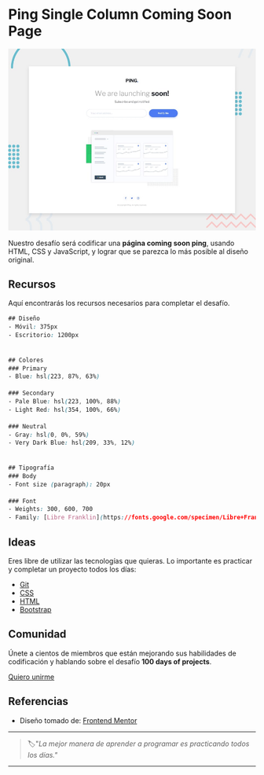 # Ping Single Column Coming Soon Page

![ping single column coming soon page](./img/24-day.jpg)

Nuestro desafío será codificar una **página coming soon ping**, usando HTML, CSS y JavaScript, y lograr que se parezca lo más posible al diseño original.

## Recursos

Aquí encontrarás los recursos necesarios para completar el desafío.

```css
## Diseño
- Móvil: 375px
- Escritorio: 1200px


## Colores
### Primary
- Blue: hsl(223, 87%, 63%)

### Secondary
- Pale Blue: hsl(223, 100%, 88%)
- Light Red: hsl(354, 100%, 66%)

### Neutral
- Gray: hsl(0, 0%, 59%)
- Very Dark Blue: hsl(209, 33%, 12%)


## Tipografía
### Body
- Font size (paragraph): 20px

### Font
- Weights: 300, 600, 700
- Family: [Libre Franklin](https://fonts.google.com/specimen/Libre+Franklin)
```

## Ideas

Eres libre de utilizar las tecnologías que quieras. Lo importante es practicar y completar un proyecto todos los días:

- [Git](https://git-scm.com/)
- [CSS](https://www.w3schools.com/css/default.asp)
- [HTML](https://www.w3schools.com/html/default.asp)
- [Bootstrap](https://getbootstrap.com/)

## Comunidad

Únete a cientos de miembros que están mejorando sus habilidades de codificación y hablando sobre el desafío **100 days of projects**.

<a href="https://chat.whatsapp.com/LDaK0dksr8f7FbsTWSf0ww" class="btn">
  Quiero unirme
</a>


## Referencias

- Diseño tomado de: [Frontend Mentor](https://www.frontendmentor.io/challenges/ping-single-column-coming-soon-page-5cadd051fec04111f7b848da)

---

> 🏷️"_La mejor manera de aprender a programar es practicando todos los días."_  

---